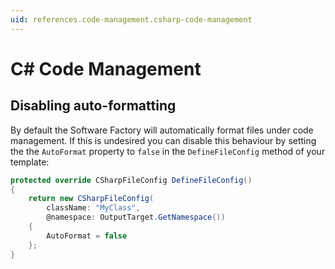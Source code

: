 ```yaml
---
uid: references.code-management.csharp-code-management
---
```

# C# Code Management

## Disabling auto-formatting

By default the Software Factory will automatically format files under code management. If this is undesired you can disable this behaviour by setting the the `AutoFormat` property to `false` in the `DefineFileConfig` method of your template:

```csharp
protected override CSharpFileConfig DefineFileConfig()
{
    return new CSharpFileConfig(
        className: "MyClass",
        @namespace: OutputTarget.GetNamespace())
    {
        AutoFormat = false
    };
}
```

